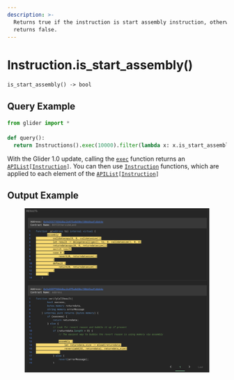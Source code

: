 ```yaml
---
description: >-
  Returns true if the instruction is start assembly instruction, otherwise
  returns false.
---
```


# Instruction.is\_start\_assembly()

`is_start_assembly() -> bool`

## Query Example

```python
from glider import *

def query():
  return Instructions().exec(10000).filter(lambda x: x.is_start_assembly())
```

With the Glider 1.0 update, calling the [`exec`](../instructions/instructions.exec.md) function returns an [`APIList`](../iterables/apilist.md)`[`[`Instruction`](./)`]`. You can then use [`Instruction`](./) functions, which are applied to each element of the [`APIList`](../iterables/apilist.md)`[`[`Instruction`](./)`]`

## Output Example

<figure><img src="../../.gitbook/assets/image (201).png" alt=""><figcaption></figcaption></figure>
